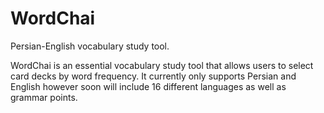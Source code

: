 # WordChai
Persian-English vocabulary study tool.

WordChai is an essential vocabulary study tool that allows users to select
card decks by word frequency. It currently only supports Persian and English
however soon will include 16 different languages as well as grammar points.
